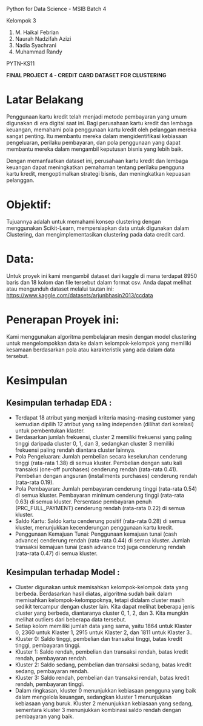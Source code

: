 Python for Data Science - MSIB Batch 4 

Kelompok 3

1. M. Haikal Febrian
2. Naurah Nadzifah Azizi
3. Nadia Syachrani
4. Muhammad Randy

PYTN-KS11

**FINAL PROJECT 4 - CREDIT CARD DATASET FOR CLUSTERING**

# Latar Belakang
Penggunaan kartu kredit telah menjadi metode pembayaran yang umum digunakan di era digital saat ini.  Bagi perusahaan kartu kredit dan lembaga keuangan, memahami pola penggunaan kartu kredit oleh pelanggan mereka sangat penting. Itu membantu mereka dalam mengidentifikasi kebiasaan pengeluaran, perilaku pembayaran, dan pola penggunaan yang dapat membantu mereka dalam mengambil keputusan bisnis yang lebih baik.

Dengan memanfaatkan dataset ini, perusahaan kartu kredit dan lembaga keuangan dapat meningkatkan pemahaman tentang perilaku pengguna kartu kredit, mengoptimalkan strategi bisnis, dan meningkatkan kepuasan pelanggan.

# Objektif:
Tujuannya adalah untuk memahami konsep clustering dengan menggunakan Scikit-Learn, mempersiapkan data untuk digunakan dalam Clustering, dan  mengimplementasikan clustering pada data credit card.

# Data:
Untuk proyek ini kami mengambil dataset dari kaggle di mana terdapat 8950 baris dan 18 kolom dan file tersebut dalam format csv. Anda dapat melihat atau mengunduh dataset melalui tautan ini: https://www.kaggle.com/datasets/arjunbhasin2013/ccdata

# Penerapan Proyek ini:
Kami menggunakan algoritma pembelajaran mesin dengan model clustering untuk mengelompokkan data ke dalam kelompok-kelompok yang memiliki kesamaan berdasarkan pola atau karakteristik yang ada dalam data tersebut.

# Kesimpulan
## Kesimpulan terhadap EDA :
* Terdapat 18 atribut yang menjadi kriteria masing-masing customer yang kemudian dipilih 12 atribut yang saling independen (dilihat dari korelasi) untuk pembentukan klaster.
* Berdasarkan jumlah frekuensi, cluster 2 memiliki frekuensi yang paling tinggi daripada cluster 0, 1, dan 3, sedangkan cluster 3 memiliki frekuensi paling rendah diantara cluster lainnya.
* Pola Pengeluaran: Jumlah pembelian secara keseluruhan cenderung tinggi (rata-rata 1.38) di semua kluster. Pembelian dengan satu kali transaksi (one-off purchases) cenderung rendah (rata-rata 0.41). Pembelian dengan angsuran (installments purchases) cenderung rendah (rata-rata 0.19).
* Pola Pembayaran: Jumlah pembayaran cenderung tinggi (rata-rata 0.54) di semua kluster. Pembayaran minimum cenderung tinggi (rata-rata 0.63) di semua kluster. Persentase pembayaran penuh (PRC_FULL_PAYMENT) cenderung rendah (rata-rata 0.22) di semua kluster.
* Saldo Kartu: Saldo kartu cenderung positif (rata-rata 0.28) di semua kluster, menunjukkan kecenderungan penggunaan kartu kredit.
* Penggunaan Kemajuan Tunai: Penggunaan kemajuan tunai (cash advance) cenderung rendah (rata-rata 0.44) di semua kluster. Jumlah transaksi kemajuan tunai (cash advance trx) juga cenderung rendah (rata-rata 0.47) di semua kluster.

## Kesimpulan terhadap Model :
* Cluster digunakan untuk memisahkan kelompok-kelompok data yang berbeda. Berdasarkan hasil diatas, algoritma sudah baik dalam memisahkan kelompok-kelomppoknya, tetapi didalam cluster masih sedikit tercampur dengan cluster lain. Kita dapat melihat beberapa jenis cluster yang berbeda, diantaranya cluster 0, 1, 2, dan 3. Kita mungkin melihat outliers dari beberapa data tersebut.
* Setiap kolom memiliki jumlah data yang sama, yaitu 1864 untuk Klaster 0, 2360 untuk Klaster 1, 2915 untuk Klaster 2, dan 1811 untuk Klaster 3..
* Kluster 0: Saldo tinggi, pembelian dan transaksi tinggi, batas kredit tinggi, pembayaran tinggi.
* Kluster 1: Saldo rendah, pembelian dan transaksi rendah, batas kredit rendah, pembayaran rendah.
* Kluster 2: Saldo sedang, pembelian dan transaksi sedang, batas kredit sedang, pembayaran rendah.
* Kluster 3: Saldo rendah, pembelian dan transaksi rendah, batas kredit rendah, pembayaran tinggi.
* Dalam ringkasan, kluster 0 menunjukkan kebiasaan pengguna yang baik dalam mengelola keuangan, sedangkan kluster 1 menunjukkan kebiasaan yang buruk. Kluster 2 menunjukkan kebiasaan yang sedang, sementara kluster 3 menunjukkan kombinasi saldo rendah dengan pembayaran yang baik.
